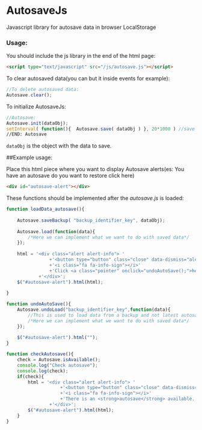 # AutosaveJs
Javascript library for autosave data in browser LocalStorage

### Usage:

You should include the js library in the end of the html page:
```html
<script type="text/javascript" src="/js/autosave.js"></script>
```

To clear autosaved data(you can but it inside events for example):
```javascript
//To delete autosaved data:
Autosave.clear();
```

To initialize AutosaveJs:
```javascript
//Autosave:
Autosave.init(dataObj);
setInterval( function(){  Autosave.save( dataObj ) }, 20*1000 ) //save our data every 20 sec 
//END: Autosave
```
`dataObj` is the object with the data to save. 


##Example usage:

Place this html piece where you want to display Autosave alerts(es: You have an autosave do you want to restore click here)
```html
<div id="autosave-alert"></div>
```

These functions should be implemented after the *autosave.js* is loaded:

```javascript
function loadData_autosave(){
	
	Autosave.saveBackup( "backup_identifier_key", dataObj);
	
	Autosave.load(function(data){
		/*Here we can implement what we want to do with saved data*/
	});
	
	html = '<div class="alert alert-info"> '
				+'<button type="button" class="close" data-dismiss="alert">×</button>'
				+'<i class="fa fa-info-sign"></i>'
				+'Click <a class="pointer" onclick="undoAutoSave();">here</a> to undo' 
			+'</div>';
	$("#autosave-alert").html(html);
	
}

function undoAutoSave(){
	Autosave.undoLoad("backup_identifier_key",function(data){
		//This is used to load data from a backup and not latest autosave
		/*Here we can implement what we want to do with saved data*/
	});
	
	$("#autosave-alert").html("");
}

function checkAutosave(){
	check = Autosave.isAvailable();
	console.log("Check autosave");
	console.log(check);
	if(check){
		html = '<div class="alert alert-info"> '
					+'<button type="button" class="close" data-dismiss="alert">×</button>'
					+'<i class="fa fa-info-sign"></i>'
					+'There is an <strong>autosave</strong> available. To restore from the autosave click <a class="pointer" onclick="loadData_autosave();">here</a>' 
				+'</div>';
		$("#autosave-alert").html(html);
	}
}
```
